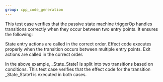 ```yaml
---
group: cpp_code_generation
---
```

This test case verifies that the passive state machine triggerOp handles transitions correctly when they occur between two entry points. It ensures the following:

State entry actions are called in the correct order.
Effect code executes properly when the transition occurs between multiple entry points.
Exit actions are called in the correct order.

In the above example, _State_State1 is split into two transitions based on conditions. This test case verifies that the effect code for the transition _State_State1 is executed in both cases.

